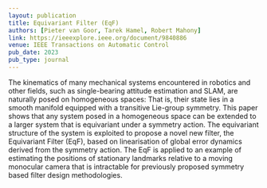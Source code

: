 ```yaml
---
layout: publication
title: Equivariant Filter (EqF)
authors: [Pieter van Goor, Tarek Hamel, Robert Mahony]
link: https://ieeexplore.ieee.org/document/9840886
venue: IEEE Transactions on Automatic Control
pub_date: 2023
pub_type: journal
---
```


The kinematics of many mechanical systems encountered in robotics and other fields, such as single-bearing attitude estimation and SLAM, are naturally posed on homogeneous spaces: That is, their state lies in a smooth manifold equipped with a transitive Lie-group symmetry. This paper shows that any system posed in a homogeneous space can be extended to a larger system that is equivariant under a symmetry action. The equivariant structure of the system is exploited to propose a novel new filter, the Equivariant Filter (EqF), based on linearisation of global error dynamics derived from the symmetry action. The EqF is applied to an example of estimating the positions of stationary landmarks relative to a moving monocular camera that is intractable for previously proposed symmetry based filter design methodologies. 
